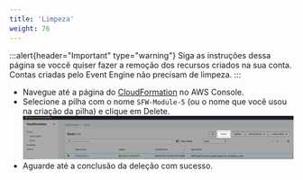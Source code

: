 ```yaml
---
title: 'Limpeza'
weight: 76
---
```


:::alert{header="Important" type="warning"}
Siga as instruções dessa página se voccê quiser fazer a remoção dos recursos criados na sua conta. Contas criadas pelo Event Engine não precisam de limpeza.
:::

- Navegue até a página do [CloudFormation](https://console.aws.amazon.com/cloudformation/home) no AWS Console.
- Selecione a pilha com o nome `SFW-Module-5` (ou o nome que você usou na criação da pilha) e clique em Delete.
  ![CloudFormation exclusão](/static/img/setup/setup-cloudformation-delete.png)
- Aguarde até a conclusão da deleção com sucesso.
